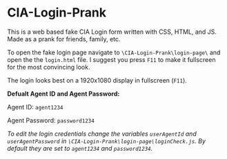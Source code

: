 

# CIA-Login-Prank
This is a web based fake CIA Login form written with CSS, HTML, and JS. Made as a prank for friends, family, etc.


To open the fake login page navigate to `\CIA-Login-Prank\login-page\` and open the the `login.html` file. I suggest you press `F11` to make it fullscreen for the most convincing look.


The login looks best on a 1920x1080 display in fullscreen (`F11`).


**Defualt Agent ID and Agent Password:**

Agent ID: `agent1234`

Agent Password: `password1234`



*To edit the login credentials change the variables `userAgentId` and `userAgentPassword` in `\CIA-Login-Prank\login-page\loginCheck.js`. By default they are set to `agent1234` and `password1234`.*

